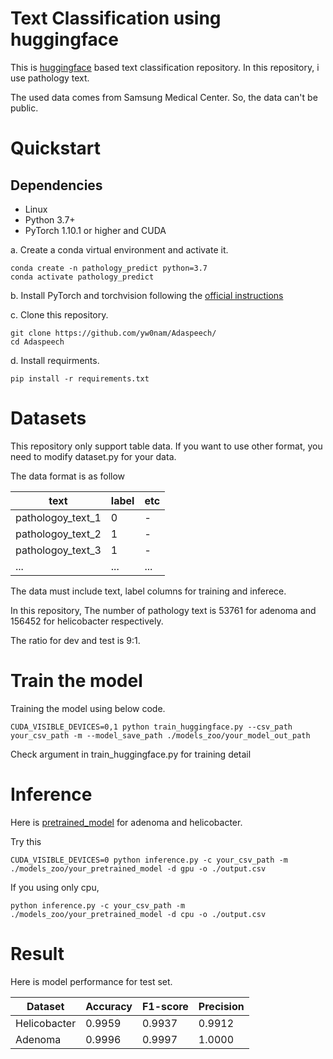 # Text Classification using huggingface

This is [huggingface](https://huggingface.co/) based text classification repository.
In this repository, i use pathology text. 

The used data comes from Samsung Medical Center. So, the data can't be public.


# Quickstart

## Dependencies

- Linux
- Python 3.7+
- PyTorch 1.10.1 or higher and CUDA

a. Create a conda virtual environment and activate it.

```shell
conda create -n pathology_predict python=3.7
conda activate pathology_predict
```
b. Install PyTorch and torchvision following the [official instructions](https://pytorch.org/)

c. Clone this repository.

```shell
git clone https://github.com/yw0nam/Adaspeech/
cd Adaspeech
```

d. Install requirments.

```shell
pip install -r requirements.txt
```

# Datasets

This repository only support table data.
If you want to use other format, you need to modify dataset.py for your data.

The data format is as follow

text | label | etc |
--- | --- | --- |
pathologoy_text_1 | 0 | - |
pathologoy_text_2 | 1 |  - |
pathologoy_text_3 | 1| - | 
... | ... | ... |

The data must include text, label columns for training and inferece.

In this repository, The number of pathology text is 53761 for adenoma and 156452 for helicobacter respectively.

The ratio for dev and test is 9:1.

# Train the model

Training the model using below code.

```
CUDA_VISIBLE_DEVICES=0,1 python train_huggingface.py --csv_path your_csv_path -m --model_save_path ./models_zoo/your_model_out_path
```

Check argument in train_huggingface.py for training detail 

# Inference


Here is [pretrained_model](https://drive.google.com/drive/folders/1HVrk0DlN6PN8wFEA2HpnT1ej4JF6b6-R?usp=sharing) for adenoma and helicobacter.

Try this

```
CUDA_VISIBLE_DEVICES=0 python inference.py -c your_csv_path -m ./models_zoo/your_pretrained_model -d gpu -o ./output.csv
```

If you using only cpu,

```
python inference.py -c your_csv_path -m ./models_zoo/your_pretrained_model -d cpu -o ./output.csv
```

# Result

Here is model performance for test set.

Dataset | Accuracy |F1-score | Precision |
--- |  --- | --- | --- |
Helicobacter | 0.9959 | 0.9937 | 0.9912 |
Adenoma | 0.9996 |  0.9997 | 1.0000 |
